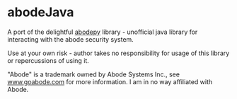 # abodeJava
A port of the delightful [abodepy](https://github.com/MisterWil/abodepy) library - unofficial java library for interacting with the abode security system.

Use at your own risk - author takes no responsibility for usage of this library or repercussions of using it.

"Abode" is a trademark owned by Abode Systems Inc., see www.goabode.com for more information. I am in no way affiliated with Abode.
